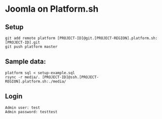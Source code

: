 # Joomla on Platform.sh

## Setup

    git add remote platform [PROJECT-ID]@git.[PROJECT-REGION].platform.sh:[PROJECT-ID].git
    git push platform master

## Sample data:

    platform sql < setup-example.sql
    rsync -r media/. [PROJECT-ID]@ssh.[PROJECT-REGION].platform.sh:./media/

## Login

    Admin user: test
    Admin password: testtest
